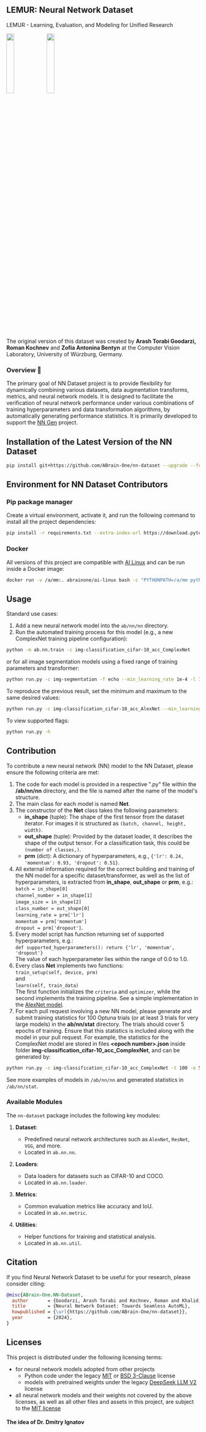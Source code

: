 ## LEMUR: Neural Network Dataset
LEMUR - Learning, Evaluation, and Modeling for Unified Research

<img src='https://github.com/user-attachments/assets/690c27d1-b1ba-40ef-be0e-e637098f35b0' width='20%'/>
<img src='https://abrain.one/img/lemur-nn.jpg' width='20%'/>

The original version of this dataset was created by <strong>Arash Torabi Goodarzi, Roman Kochnev</strong> and <strong>Zofia Antonina Bentyn</strong> at the Computer Vision Laboratory, University of Würzburg, Germany.

<h3>Overview 📖</h3>
The primary goal of NN Dataset project is to provide flexibility for dynamically combining various datasets, data augmentation transforms, metrics, and neural network models. It is designed to facilitate the verification of neural network performance under various combinations of training hyperparameters and data transformation algorithms, by automatically generating performance statistics. It is primarily developed to support the <a href="https://github.com/ABrain-One/nn-gen">NN Gen</a> project.

## Installation of the Latest Version of the NN Dataset

```bash
pip install git+https://github.com/ABrain-One/nn-dataset --upgrade --force --extra-index-url https://download.pytorch.org/whl/cu124
```

## Environment for NN Dataset Contributors
### Pip package manager
Create a virtual environment, activate it, and run the following command to install all the project dependencies:
```bash
pip install -r requirements.txt --extra-index-url https://download.pytorch.org/whl/cu124
```

### Docker
All versions of this project are compatible with <a href='https://hub.docker.com/r/abrainone/ai-linux' target='_blank'>AI Linux</a> and can be run inside a Docker image:
```bash
docker run -v /a/mm:. abrainone/ai-linux bash -c "PYTHONPATH=/a/mm python -m ab.nn.train"
```

## Usage

Standard use cases:
1. Add a new neural network model into the `ab/nn/nn` directory.
2. Run the automated training process for this model (e.g., a new ComplexNet training pipeline configuration):
```bash
python -m ab.nn.train -c img-classification_cifar-10_acc_ComplexNet
```
or for all image segmentation models using a fixed range of training parameters and transformer:
```bash
python run.py -c img-segmentation -f echo --min_learning_rate 1e-4 -l 1e-2 --min_momentum 0.8 -m 0.99 --min_batch_binary_power 2 -b 6
```
To reproduce the previous result, set the minimum and maximum to the same desired values:
```bash
python run.py -c img-classification_cifar-10_acc_AlexNet --min_learning_rate 0.0061 -l 0.0061 --min_momentum 0.7549 -m 0.7549 --min_batch_binary_power 2 -b 2 -f norm_299
```
To view supported flags:
```bash
python run.py -h
```

## Contribution

To contribute a new neural network (NN) model to the NN Dataset, please ensure the following criteria are met:

1. The code for each model is provided in a respective ".py" file within the <strong>/ab/nn/nn</strong> directory, and the file is named after the name of the model's structure.
2. The main class for each model is named <strong>Net</strong>.
3. The constructor of the <strong>Net</strong> class takes the following parameters:
   - <strong>in_shape</strong> (tuple): The shape of the first tensor from the dataset iterator. For images it is structured as `(batch, channel, height, width)`.
   - <strong>out_shape</strong> (tuple): Provided by the dataset loader, it describes the shape of the output tensor. For a classification task, this could be `(number of classes,)`.
   - <strong>prm</strong> (dict): A dictionary of hyperparameters, e.g., `{'lr': 0.24, 'momentum': 0.93, 'dropout': 0.51}`.
4. All external information required for the correct building and training of the NN model for a specific dataset/transformer, as well as the list of hyperparameters, is extracted from <strong>in_shape</strong>, <strong>out_shape</strong> or <strong>prm</strong>, e.g.: </br>`batch = in_shape[0]` </br>`channel_number = in_shape[1]` </br>`image_size = in_shape[2]` </br>`class_number = out_shape[0]` </br>`learning_rate = prm['lr']` </br>`momentum = prm['momentum']` </br>`dropout = prm['dropout']`.
5. Every model script has function returning set of supported hyperparameters, e.g.: </br>`def supported_hyperparameters(): return {'lr', 'momentum', 'dropout'}`</br> The value of each hyperparameter lies within the range of 0.0 to 1.0.
6. Every class <strong>Net</strong> implements two functions: </br>`train_setup(self, device, prm)`</br> and </br>`learn(self, train_data)`</br> The first function initializes the `criteria` and `optimizer`, while the second implements the training pipeline. See a simple implementation in the <a href="https://github.com/ABrain-One/nn-dataset/blob/main/ab/nn/nn/AlexNet.py">AlexNet model</a>.
7. For each pull request involving a new NN model, please generate and submit training statistics for 100 Optuna trials (or at least 3 trials for very large models) in the <strong>ab/nn/stat</strong> directory. The trials should cover 5 epochs of training. Ensure that this statistics is included along with the model in your pull request. For example, the statistics for the ComplexNet model are stored in files <strong>&#x003C;epoch number&#x003E;.json</strong> inside folder <strong>img-classification_cifar-10_acc_ComplexNet</strong>, and can be generated by:<br/>
```bash
python run.py -c img-classification_cifar-10_acc_ComplexNet -t 100 -e 5
```
<p>See more examples of models in <code>/ab/nn/nn</code> and generated statistics in <code>/ab/nn/stat</code>.</p>

### Available Modules

The `nn-dataset` package includes the following key modules:

1. **Dataset**:
   - Predefined neural network architectures such as `AlexNet`, `ResNet`, `VGG`, and more.
   - Located in `ab.nn.nn`.

2. **Loaders**:
   - Data loaders for datasets such as CIFAR-10 and COCO.
   - Located in `ab.nn.loader`.

3. **Metrics**:
   - Common evaluation metrics like accuracy and IoU.
   - Located in `ab.nn.metric`.

4. **Utilities**:
   - Helper functions for training and statistical analysis.
   - Located in `ab.nn.util`.


## Citation

If you find Neural Network Dataset to be useful for your research, please consider citing:
```bibtex
@misc{ABrain-One.NN-Dataset,
  author       = {Goodarzi, Arash Torabi and Kochnev, Roman and Khalid, Waleed and Qin, Furui and Kathiriya, Yash Kanubhai and Dhameliya, Yashkumar Sanjaybhai and Ignatov, Dmitry and Timofte, Radu},
  title        = {Neural Network Dataset: Towards Seamless AutoML},
  howpublished = {\url{https://github.com/ABrain-One/nn-dataset}},
  year         = {2024},
}
```

## Licenses

This project is distributed under the following licensing terms:
<ul><li>for neural network models adopted from other projects
  <ul>
    <li> Python code under the legacy <a href="Doc/Licenses/LICENSE-MIT-NNs.md">MIT</a> or <a href="Doc/Licenses/LICENSE-BSD-NNs.md">BSD 3-Clause</a> license</li>
    <li> models with pretrained weights under the legacy <a href="Doc/Licenses/LICENSE-DEEPSEEK-LLM-V2.md">DeepSeek LLM V2</a> license</li>
  </ul></li>
<li> all neural network models and their weights not covered by the above licenses, as well as all other files and assets in this project, are subject to the <a href="LICENSE.md">MIT license</a></li> 
</ul>

#### The idea of Dr. Dmitry Ignatov
